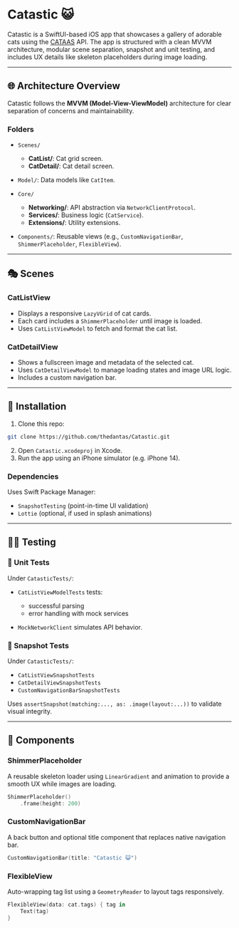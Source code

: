 # Catastic 😺

Catastic is a SwiftUI-based iOS app that showcases a gallery of adorable cats using the [CATAAS](https://cataas.com/) API. The app is structured with a clean MVVM architecture, modular scene separation, snapshot and unit testing, and includes UX details like skeleton placeholders during image loading.

---

## 🌐 Architecture Overview

Catastic follows the **MVVM (Model-View-ViewModel)** architecture for clear separation of concerns and maintainability.

### Folders

* `Scenes/`

  * **CatList/**: Cat grid screen.
  * **CatDetail/**: Cat detail screen.
* `Model/`: Data models like `CatItem`.
* `Core/`

  * **Networking/**: API abstraction via `NetworkClientProtocol`.
  * **Services/**: Business logic (`CatService`).
  * **Extensions/**: Utility extensions.
* `Components/`: Reusable views (e.g., `CustomNavigationBar`, `ShimmerPlaceholder`, `FlexibleView`).

---

## 🎭 Scenes

### CatListView

* Displays a responsive `LazyVGrid` of cat cards.
* Each card includes a `ShimmerPlaceholder` until image is loaded.
* Uses `CatListViewModel` to fetch and format the cat list.

### CatDetailView

* Shows a fullscreen image and metadata of the selected cat.
* Uses `CatDetailViewModel` to manage loading states and image URL logic.
* Includes a custom navigation bar.

---

## 🔧 Installation

1. Clone this repo:

```bash
git clone https://github.com/thedantas/Catastic.git
```

2. Open `Catastic.xcodeproj` in Xcode.
3. Run the app using an iPhone simulator (e.g. iPhone 14).

### Dependencies

Uses Swift Package Manager:

* `SnapshotTesting` (point-in-time UI validation)
* `Lottie` (optional, if used in splash animations)

---

## 🏋️‍♂️ Testing

### 🔢 Unit Tests

Under `CatasticTests/`:

* `CatListViewModelTests` tests:

  * successful parsing
  * error handling with mock services
* `MockNetworkClient` simulates API behavior.

### 📸 Snapshot Tests

Under `CatasticTests/`:

* `CatListViewSnapshotTests`
* `CatDetailViewSnapshotTests`
* `CustomNavigationBarSnapshotTests`

Uses `assertSnapshot(matching:..., as: .image(layout:...))` to validate visual integrity.

---

## 🎨 Components

### ShimmerPlaceholder

A reusable skeleton loader using `LinearGradient` and animation to provide a smooth UX while images are loading.

```swift
ShimmerPlaceholder()
    .frame(height: 200)
```

### CustomNavigationBar

A back button and optional title component that replaces native navigation bar.

```swift
CustomNavigationBar(title: "Catastic 😺")
```

### FlexibleView

Auto-wrapping tag list using a `GeometryReader` to layout tags responsively.

```swift
FlexibleView(data: cat.tags) { tag in
    Text(tag)
}
```
